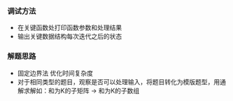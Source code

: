 ### 调试方法
- 在关键函数处打印函数参数和处理结果
- 输出关键数据结构每次迭代之后的状态
### 解题思路
- 固定边界法 优化时间复杂度
- 对于相同类型的题目，观察是否可以处理输入，将题目转化为模版题型，用通解求解如：和为K的子矩阵 -> 和为K的子数组